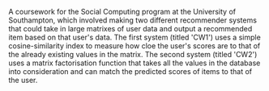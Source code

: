 A coursework for the Social Computing program at the University of Southampton, which involved making two different recommender systems 
that could take in large matrixes of user data and output a recommended item based on that user's data.
The first system (titled 'CW1') uses a simple cosine-similarity index to measure how cloe the user's scores are to that of the already
existing values in the matrix.
The second system (titled 'CW2') uses a matrix factorisation function that takes all the values in the database into consideration and
can match the predicted scores of items to that of the user.
